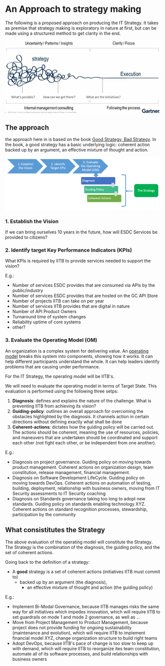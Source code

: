 # An Approach to strategy making
The following is a proposed approach on producing the IT Strategy. It takes as premise that strategy making is exploratory in nature at first, but can be made using a structured method to get clarity in the end.


![Strategy for a strategy](img/StrategyForStrategy.png)

## The approach

the approach here in is based on the book [Good Strategy, Bad Strategy](http://goodbadstrategy.com/about-the-book/). In the book, a good strategy has a basic underlying logic: coherent action backed up by an argument, an effective mixture of thought and action. 

![Approach to Strategy making](img/StrategyMakingApproach.png)

### 1. Establish the Vision

If we can bring ourselves 10 years in the future, how will ESDC Services be provided to citizens?

### 2. Identify target Key Performance Indicators (KPIs)
What KPIs is required by IITB to provide services needed to support the vision?

E.g.:
- Number of services ESDC provides that are consumed via APIs by the public/industry
- Number of services ESDC provides that are hosted on the GC API Store
- Number of projects IITB can take on per year
- Number of services IITB provides that are digital in nature 
- Number of API Product Owners
- Turnaround time of system changes
- Reliability uptime of core systems
- other?


### 3. Evaluate the Operating Model (OM)
An organization is a complex system for delivering value. An [operating model](https://en.wikipedia.org/wiki/Operating_model) breaks this system into components, showing how it works. It can help different participants understand the whole. It can help leaders identify problems that are causing under performance.

For the IT Strategy, the operating model will be IITB's.

We will need to evaluate the operating model in terms of Target State. This evaluation is performed using the following three setps: 
1. **Diagnosis**: defines and explains the nature of the challenge. What is preventing IITB from achieving its vision?
2. **Guiding-policy**: outlines an overall approach for overcoming the obstacles highlighted by the diagnosis. It channels action in certain directions without defining exactly what shall be done
3. **Coherent-actions**: dictates how the guiding policy will be carried out. The actions should be coherent, meaning the use of resources, policies, and maneuvers that are undertaken should be coordinated and support each other (not fight each other, or be independent from one another).

E.g.:
- Diagnosis on project governance. Guiding policy on moving towards product management. Coherent actions on organization design, team constitution, release management, financial management. 
- Diagnosis on Software Development LifeCycle. Guiding policy on moving towards DevOps. Coherent actions on automation of testing, building, deployment, relationship with business owners, moving from IT Security assessments to IT Security coaching
- Diagnosis on Standards governance taking too long to adopt new standards. Guiding policy on standards enabling technology XYZ. Coherent actions on standard recognition processes, stewardship, participation by the community

## What consistitutes the Strategy

The above evaluation of the operating model will constitute the Strategy. The Strategy is the combination of the diagnosis, the guiding policy, and the set of coherent actions.

Going back to the definition of a strategy:

- A **good** strategy is a set of coherent actions (initiatives IITB must commit to)
    - backed up by an argument (the diagnosis), 
        - an effective mixture of thought and action (the guiding policy)


E.g.:
* Implement Bi-Modal Governance, because IITB manages risks the same way for all initiatives which impedes innovation, which will require IITB to set guardrails on mode 1 and mode 2 governance, as well as ...
* Move from Project Management to Product Management, because project does not provide funding for ongoing sustainability (maintenance and evolution), which will require IITB to implement financial model XYZ, change organization structure to build right teams
* Adopt DevOps, because IITB's pace of change is too slow to keep up with demand, which will require IITB to reorganize ites team constitution, automate all of its software processes, and build relationships with business owners
